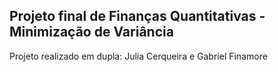## Projeto final de Finanças Quantitativas - Minimização de Variância
Projeto realizado em dupla: Julia Cerqueira e Gabriel Finamore
